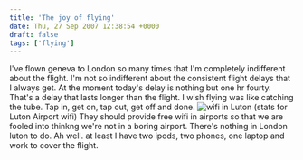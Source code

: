 ```yaml
---
title: 'The joy of flying'
date: Thu, 27 Sep 2007 12:38:54 +0000
draft: false
tags: ['flying']
---
```


I've flown geneva to London so many times that I'm completely indifferent about the flight. I'm not so indifferent about the consistent flight delays that I always get. At the moment today's delay is nothing but one hr fourty. That's a delay that lasts longer than the flight. I wish flying was like catching the tube. Tap in, get on, tap out, get off and done. ![wifi in Luton](http://www.main-vision.com/richard/blog/wp-content/uploads/2007/09/luton-wifi.jpg) (stats for Luton Airport wifi) They should provide free wifi in airports so that we are fooled into thinkng we're not in a boring airport. There's nothing in London luton to do. Ah well. at least I have two ipods, two phones, one laptop and work to cover the flight.